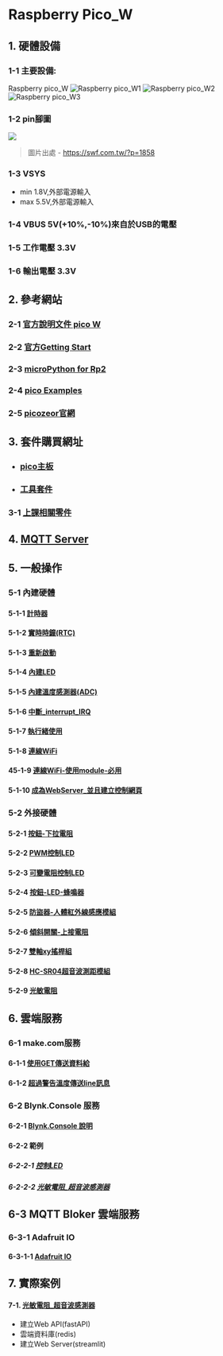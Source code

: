 # Raspberry Pico_W

## 1. 硬體設備
### 1-1 主要設備:
Raspberry pico_W
![Raspberry pico_W1](./images/pick_w1.jpeg)
![Raspberry pico_W2](./images/pick_w2.jpeg)
![Raspberry pico_W3](./images/pick_w3.jpeg)

### 1-2 pin腳圖

![](./images/raspberry_pi_pico_w.png)

> 圖片出處 - https://swf.com.tw/?p=1858

### 1-3 VSYS
- min 1.8V,外部電源輸入
- max 5.5V,外部電源輸入

### 1-4 VBUS 5V(+10%,-10%)來自於USB的電壓

### 1-5 工作電壓 3.3V

### 1-6 輸出電壓 3.3V

## 2. 參考網站


### 2-1 [官方說明文件 pico W](https://www.raspberrypi.com/documentation/microcontrollers/raspberry-pi-pico.html#raspberry-pi-pico-w19)

### 2-2 [官方Getting Start](https://www.raspberrypi.com/documentation/microcontrollers/micropython.html)

### 2-3 [microPython for Rp2](https://docs.micropython.org/en/latest/rp2/general.html)

### 2-4 [pico Examples](https://github.com/raspberrypi/pico-micropython-examples/tree/master)

### 2-5 [picozeor官網](https://picozero.readthedocs.io/en/latest/)

## 3. 套件購買網址
- ### [pico主板](https://piepie.com.tw/product/raspberry-pi-pico-wh?hilite=pico)

- ### [工具套件](https://piepie.com.tw/product/gpio-game-console-starter-kit)
 
### 3-1 [上課相關零件](./周邊零件/README.md)

## 4. [MQTT Server](./mqtt/)

## 5. 一般操作
### 5-1 內建硬體

#### 5-1-1 [計時器](./一般操作/0_1計時器/)

#### 5-1-2 [實時時鐘(RTC)](./一般操作/0_2實時時鐘(Real_Time_Clock))

#### 5-1-3 [重新啟動](./一般操作/0_3重新啟動(WTD))

#### 5-1-4 [內建LED](./一般操作/0_4內建LED)

#### 5-1-5 [內建溫度感測器(ADC)](./一般操作/0_5內建溫度感測器(ADC))

#### 5-1-6 [中斷_interrupt_IRQ](./一般操作/0_6中斷_interrupt_IRQ)

#### 5-1-7 [執行緒使用](./一般操作/0_7執行緒使用)

#### 5-1-8 [連線WiFi](./連線WiFi)

#### 45-1-9 [連線WiFi-使用module-必用](./連線WiFi/module方式)

#### 5-1-10 [成為WebServer_並且建立控制網頁](./當作WebServer)

### 5-2 外接硬體

#### 5-2-1 [按鈕-下拉電阻](./一般操作/1_1_0按鈕和LED/)

#### 5-2-2 [PWM控制LED](./一般操作/1_1_2_PWM控制LED)

#### 5-2-3 [可變電阻控制LED](./一般操作/1_1_3_可變電阻控制LED)

#### 5-2-4 [按鈕-LED-蜂鳴器](./一般操作/2_1按鈕_LED_蜂鳴器) 

#### 5-2-5 [防盜器-人體紅外線感應模組](./一般操作/2_2防盜器)

#### 5-2-6 [傾斜開關-上接電阻](./一般操作/2_3傾斜滾珠開關)

#### 5-2-7 [雙軸xy搖桿組](./一般操作/2_4雙軸xy搖桿組)

#### 5-2-8 [HC-SR04超音波測距模組](./一般操作/2_5超音波感測器)

#### 5-2-9 [光敏電阻](./一般操作/2_6光敏電阻)

## 6. 雲端服務

### 6-1 make.com服務

#### 6-1-1 [使用GET傳送資料給](./使用make/)
#### 6-1-2 [超過警告溫度傳送line訊息](./使用make/超過警告溫度傳送line訊息/)

### 6-2 Blynk.Console 服務
#### 6-2-1 [Blynk.Console 說明](./使用Blynk_Console/)

#### 6-2-2 範例
##### 6-2-2-1 [控制LED](./使用Blynk_Console/1控制LED/)
##### 6-2-2-2 [光敏電阻_超音波感測器](./使用Blynk_Console/2光敏電阻_超音波感測器)

## 6-3 MQTT Bloker 雲端服務
### 6-3-1 Adafruit IO
#### 6-3-1-1 [Adafruit IO](./AdafruitIO/)



## 7. 實際案例
#### 7-1. [光敏電阻_超音波感測器](./實際案例/project1/)
- 建立Web API(fastAPI)
- 雲端資料庫(redis)
- 建立Web Server(streamlit)



